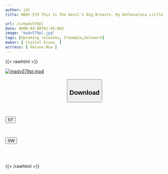 ```yaml
---
author: j91
title: MADV-579 This Is The Devil's Big Breasts. My Defenseless Little Sister Is Tempting Me With Her No-bra Cleavage Every Day. "Big Brother... You're Only Looking At My Boobs, Aren't You?" Aoi Hazuki

url: /v/madv579pl
date: 0000-03-08T01:45:00Z
image: "madv579pl.jpg"
tags: [Upcoming releases, Creampie,Solowork]
maker: [ Crystal Eizou  ]
actress: [ Haruna Noa ]
---
```



{{< rawhtml >}}

<div class="video" data-videoid="pending_link_2.html">
    <a href="javascript:;">
        <img src="/v/madv579pl/madv579pl.jpg" width="WIDTH" height="HEIGHT" alt="madv579pl.mp4" loading="lazy">
    </a>
</div>

<script type="text/javascript" src="https://j91.asia/asset/on-demand-pend.js"></script>

<br>
  <link rel="stylesheet" href="https://j91.asia/asset/bs5.css">
  
  <center>
  <button class="btn btn-primary" type="button" data-bs-toggle="collapse" data-bs-target=".multi-collapse" aria-expanded="false" aria-controls="multiCollapseExample1 multiCollapseExample2"><h2>Download</h2></button></center>
</p>
<div class="row">
  <div class="col">
    <div class="collapse multi-collapse" id="multiCollapseExample1">
      <div class="card card-body">
	      	      <br>
<div class="buttons">  
<p><a href="https://j91.asia/pending_link_2.html" target="_blank"><button class="btn-hover color-3"><i class="fa fa-download"></i> ST</button></a></p></div>
    </div>
  </div>
</div>
  <div class="col">
    <div class="collapse multi-collapse" id="multiCollapseExample2">
      <div class="card card-body">
	      <br>
<div class="buttons">
<p><a href="https://j91.asia/pending_link_2.html" target="_blank"><button class="btn-hover color-2"><i class="fa fa-download"></i> SW</button></a></p></div>
<br><br>
      </div>
    </div>
  </div>
</div>

{{< /rawhtml >}}